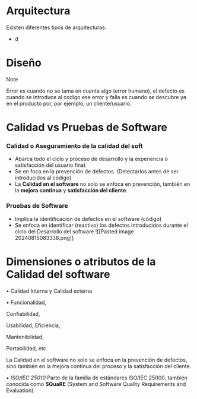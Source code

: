 # Arquitectura
Existen diferentes tipos de arquitecturas:
- d


# Diseño

>[!note] 
>Error es cuando no se tama en cuenta algo (error humano), el defecto es cuando se introduce al codigo ese error y falla es cuando se descubre ya en el producto por, por ejemplo, un cliente/usuario.

# Calidad vs Pruebas de Software
### Calidad o Aseguramiento de la calidad del soft
- Abarca todo el ciclo y proceso de desarrollo y la experiencia o satisfacción del usuario final.
- Se en foca en la prevención de defectos. (Detectarlos antes de ser introducidos al código)
- La **Calidad en el software** no solo se enfoca en prevención, también en la **mejora continua** y **satisfacción del cliente**.
### Pruebas de Software
- Implica la identificación de defectos en el software (código)
- Se enfoca en identificar (reactivo) los defectos introducidos durante el ciclo del Desarrollo del software
![[Pasted image 20240815083338.png]]

# Dimensiones o atributos de la Calidad del software
• Calidad Interna y Calidad externa

• Funcionalidad,

Confiabilidad,

Usabilidad, Eficiencia,

Mantenibilidad,

Portabilidad, etc

La Calidad en el software no solo se enfoca en la prevención de defectos, sino
también en la mejora continua del proceso y
la satisfacción del cliente.

*• ISO/IEC 25010*
Parte de la familia de estándares ISO/IEC 25000, también
conocida como **SQuaRE** (System and Software Quality Requirements and Evaluation).